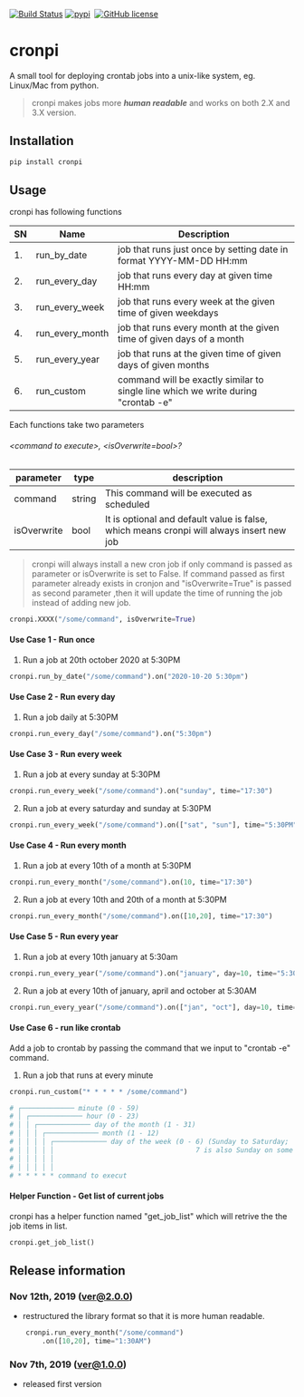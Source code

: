 [![Build Status](https://travis-ci.com/dakc/cronpi.svg?branch=master)](https://travis-ci.com/dakc/cronpi)
[![pypi](https://img.shields.io/pypi/dm/cronpi)](https://pypi.org/project/cronpi/) 
[![GitHub license](https://img.shields.io/github/license/dakc/majidai.svg?style=popout)](https://raw.githubusercontent.com/dakc/cronpi/master/LICENSE) 

# cronpi
A small tool for deploying crontab jobs into a unix-like system, eg. Linux/Mac from python.
> cronpi makes jobs more ***human readable*** and works on both 2.X and 3.X version.


## Installation
```bash
pip install cronpi
```

## Usage
cronpi has following functions

| SN  |      Name       |                                    Description                                    |
| --- | --------------- | --------------------------------------------------------------------------------- |
| 1.  | run_by_date     | job that runs just once by setting date in format YYYY-MM-DD HH:mm                |
| 2.  | run_every_day   | job that runs every day at given time HH:mm                                       |
| 3.  | run_every_week  | job that runs every week at the given time of given weekdays                      |
| 4.  | run_every_month | job that runs every month at the given time of given days of a month              |
| 5.  | run_every_year  | job that runs  at the given time of given days of given months                    |
| 6.  | run_custom      | command will be exactly similar to single line which we write during "crontab -e" |

Each functions take two parameters
###### &lt;command to execute&gt;, &lt;isOverwrite=bool&gt;?

|  parameter  |  type  |                                       description                                        |
| ----------- | ------ | ---------------------------------------------------------------------------------------- |
| command     | string | This command will be executed as scheduled                                               |
| isOverwrite | bool   | It is optional and default value is false, which means cronpi will always insert new job |

>cronpi will always install a new cron job if only command is passed as parameter or isOverwrite is set to False.
If command passed as first parameter already exists in cronjon and "isOverwrite=True" is passed as second parameter ,then it will update the time of running the job instead of adding new job.
```python
cronpi.XXXX("/some/command", isOverwrite=True)
```

#### Use Case 1 - Run once
1. Run a job at 20th october 2020 at 5:30PM
```python
cronpi.run_by_date("/some/command").on("2020-10-20 5:30pm")
```

#### Use Case 2 - Run every day
1. Run a job daily at 5:30PM
```python
cronpi.run_every_day("/some/command").on("5:30pm")
```

#### Use Case 3 - Run every week
1. Run a job at every sunday at 5:30PM
```python
cronpi.run_every_week("/some/command").on("sunday", time="17:30")
```

2. Run a job at every saturday and sunday at 5:30PM
```python
cronpi.run_every_week("/some/command").on(["sat", "sun"], time="5:30PM")
```

#### Use Case 4 - Run every month
1. Run a job at every 10th of a month at 5:30PM
```python
cronpi.run_every_month("/some/command").on(10, time="17:30")
```

2. Run a job at every 10th and 20th of a month at 5:30PM
```python
cronpi.run_every_month("/some/command").on([10,20], time="17:30")
```


#### Use Case 5 - Run every year
1. Run a job at every 10th january at 5:30am
```python
cronpi.run_every_year("/some/command").on("january", day=10, time="5:30am")
```

2. Run a job at every 10th of january, april and october at 5:30AM
```python
cronpi.run_every_year("/some/command").on(["jan", "oct"], day=10, time="5:30")
```

#### Use Case 6 - run like crontab
Add a job to crontab by passing the command that we input to "crontab -e" command. 
1. Run a job that runs at every minute
```python
cronpi.run_custom("* * * * * /some/command")
```

```bash
# ┌───────────── minute (0 - 59)
# │ ┌───────────── hour (0 - 23)
# │ │ ┌───────────── day of the month (1 - 31)
# │ │ │ ┌───────────── month (1 - 12)
# │ │ │ │ ┌───────────── day of the week (0 - 6) (Sunday to Saturday;
# │ │ │ │ │                                   7 is also Sunday on some systems)
# │ │ │ │ │
# │ │ │ │ │
# * * * * * command to execut
```

#### Helper Function - Get list of current jobs
cronpi has a helper function named "get_job_list" which will retrive the the job items in list.
```python
cronpi.get_job_list()
```



## Release information
### Nov 12th, 2019 (ver@2.0.0)
* restructured the library format so that it is more human readable.
```python
    cronpi.run_every_month("/some/command")
        .on([10,20], time="1:30AM")
```

### Nov 7th, 2019 (ver@1.0.0)
* released first version